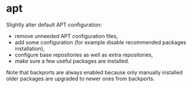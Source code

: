 # apt

Slightly alter default APT configuration:
- remove unneeded APT configuration files,
- add some configuration (for example disable recommended packages installation),
- configure base repositories as well as extra repositories,
- make sure a few useful packages are installed.

Note that backports are always enabled because only manually installed older packages are upgraded to newer ones from
backports.
